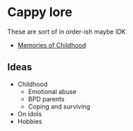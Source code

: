 
# Cappy lore

These are sort of in order-ish maybe IDK

- [Memories of Childhood](childhood.md)

## Ideas

 - Childhood
   - Emotional abuse
   - BPD parents
   - Coping and surviving
 - On idols
 - Hobbies